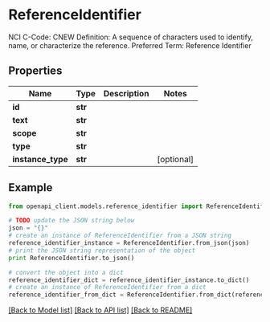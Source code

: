 # ReferenceIdentifier

NCI C-Code: CNEW Definition: A sequence of characters used to identify, name, or characterize the reference. Preferred Term: Reference Identifier

## Properties
Name | Type | Description | Notes
------------ | ------------- | ------------- | -------------
**id** | **str** |  | 
**text** | **str** |  | 
**scope** | **str** |  | 
**type** | **str** |  | 
**instance_type** | **str** |  | [optional] 

## Example

```python
from openapi_client.models.reference_identifier import ReferenceIdentifier

# TODO update the JSON string below
json = "{}"
# create an instance of ReferenceIdentifier from a JSON string
reference_identifier_instance = ReferenceIdentifier.from_json(json)
# print the JSON string representation of the object
print ReferenceIdentifier.to_json()

# convert the object into a dict
reference_identifier_dict = reference_identifier_instance.to_dict()
# create an instance of ReferenceIdentifier from a dict
reference_identifier_from_dict = ReferenceIdentifier.from_dict(reference_identifier_dict)
```
[[Back to Model list]](../README.md#documentation-for-models) [[Back to API list]](../README.md#documentation-for-api-endpoints) [[Back to README]](../README.md)


